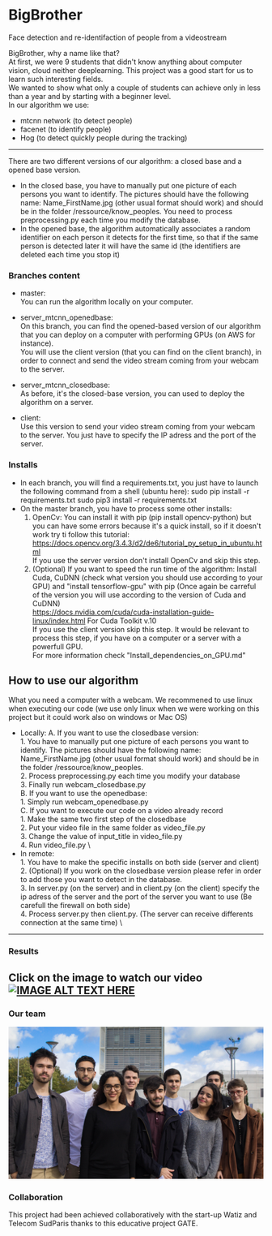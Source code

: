 # BigBrother

 Face detection and re-identifaction of people from a videostream 

BigBrother, why a name like that? \
At first, we were 9 students that didn't know anything about computer vision, cloud neither deeplearning. This project was a good start for us to learn such interesting fields.\
We wanted to show what only a couple of students can achieve only in less than a year and by starting with a beginner level.\
In our algorithm we use:
- mtcnn network (to detect people)
- facenet (to identify people)
- Hog (to detect quickly people during the tracking)

------
There are two different versions of our algorithm: a closed base and a opened base version.
- In the closed base, you have to manually put one picture of each persons you want to identify. The pictures should have the following name: Name_FirstName.jpg (other usual format should work) and should be in the folder /ressource/know_peoples. You need to process preprocessing.py each time you modify the database.
- In the opened base, the algorithm automatically associates a random identifier on each person it detects for the first time, so that if the same person is detected later it will have the same id (the identifiers are deleted each time you stop it)

### Branches content

- master:\
You can run the algorithm locally on your computer.

- server_mtcnn_openedbase:\
On this branch, you can find the opened-based version of our algorithm that you can deploy on a computer with performing GPUs (on AWS for instance).\
You will use the client version (that you can find on the client branch), in order to connect and send the video stream coming from your webcam to the server.

- server_mtcnn_closedbase:\
As before, it's the closed-base version, you can used to deploy the algorithm on a server.

- client:\
Use this version to send your video stream coming from your webcam to the server. You just have to specify the IP adress and the port of the server.

### Installs
- In each branch, you will find a requirements.txt, you just have to launch the following command from a shell (ubuntu here):
sudo pip install -r requirements.txt
sudo pip3 install -r requirements.txt
- On the master branch, you have to process some other installs:
     1. OpenCv: You can install it with pip (pip install opencv-python) but you can have some errors because it's a quick install, so if it doesn't work try ti follow this tutorial:\
     https://docs.opencv.org/3.4.3/d2/de6/tutorial_py_setup_in_ubuntu.html  \
     If you use the server version don't install OpenCv and skip this step.
     2. (Optional) If you want to speed the run time of the algorithm: Install Cuda, CuDNN (check what version you should use according to your GPU) and "install tensorflow-gpu" with pip (Once again be carreful of the version you will use according to the version of Cuda and CuDNN)\
     https://docs.nvidia.com/cuda/cuda-installation-guide-linux/index.html For Cuda Toolkit v.10\
     If you use the client version skip this step. It would be relevant to process this step, if you have on a computer or a server with a powerfull GPU.\
     For more information check "Install_dependencies_on_GPU.md"

## How to use our algorithm
What you need a computer with a webcam. We recommened to use linux when executing our code (we use only linux when we were working on this project but it could work also on windows or Mac OS)
- Locally: A. If you want to use the closedbase version: \
      1. You have to manually put one picture of each persons you want to identify. The pictures should have the following name: Name_FirstName.jpg (other usual format should work) and should be in the folder /ressource/know_peoples. \
      2. Process preprocessing.py each time you modify your database \
      3. Finally run webcam_closedbase.py \
   B. If you want to use the openedbase: \
      1. Simply run webcam_openedbase.py \
   C. If you want to execute our code on a video already record \
      1. Make the same two first step of the closedbase \
      2. Put your video file in the same folder as video_file.py \
      3. Change the value of input_title in video_file.py \
      4. Run video_file.py \
- In remote: \
      1. You have to make the specific installs on both side (server and client) \
      2. (Optional) If you work on the closedbase version please refer in order to add those you want to detect in the database. \
      3. In server.py (on the server) and in client.py (on the client) specify the ip adress of the server and the port of the server you want to use (Be carefull the firewall on both side) \
      4. Process server.py then client.py. (The server can receive differents connection at the same time) \
-----
### Results
Click on the image to watch our video
[![IMAGE ALT TEXT HERE](https://img.youtube.com/vi/P8l9K7zncbE/0.jpg)](https://youtu.be/P8l9K7zncbE)
-----
### Our team
![alt text](https://raw.githubusercontent.com/GuillaumeBalezo/BigBrother/master/ressources/unknown_peoples/image1.jpg)

### Collaboration
This project had been achieved collaboratively with the start-up Watiz and Telecom SudParis thanks to this educative project GATE.
